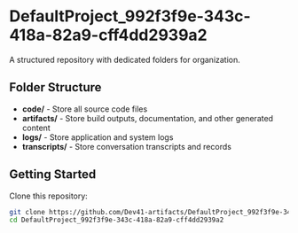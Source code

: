 # DefaultProject_992f3f9e-343c-418a-82a9-cff4dd2939a2
A structured repository with dedicated folders for organization.

## Folder Structure

- **code/** - Store all source code files
- **artifacts/** - Store build outputs, documentation, and other generated content
- **logs/** - Store application and system logs
- **transcripts/** - Store conversation transcripts and records

## Getting Started

Clone this repository:
```bash
git clone https://github.com/Dev41-artifacts/DefaultProject_992f3f9e-343c-418a-82a9-cff4dd2939a2
cd DefaultProject_992f3f9e-343c-418a-82a9-cff4dd2939a2
```
